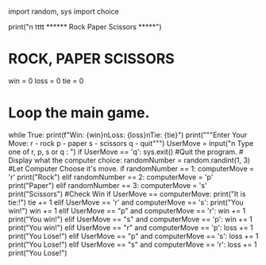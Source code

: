 import random, sys
import choice

print("n tttt ****** Rock Paper Scissors *****")
# ROCK, PAPER SCISSORS

win = 0
loss = 0
tie = 0

# Loop the main game.

while True:
    print(f"Win: {win}nLoss: {loss}nTie: {tie}")
    print("""Enter Your Move: 
            r - rock 
            p - paper 
            s - scissors 
            q - quit""")
    UserMove = input("n Type one of r, p, s or q : ")
    if UserMove == 'q':
        sys.exit()   #Quit the program.
    # Display what the computer choice: 
    randomNumber = random.randint(1, 3)
    #Let Computer Choose it's move. 
    if randomNumber == 1:
        computerMove = 'r'
        print("Rock")
    elif randomNumber == 2:
        computerMove = 'p'
        print("Paper")
    elif randomNumber == 3:
        computerMove = 's'
        print("Scissors")
    #Check Win
    if UserMove == computerMove:
        print("It is tie:!")
        tie += 1
    elif UserMove == 'r' and computerMove == 's':
        print("You win!")
        win += 1
    elif UserMove == "p" and computerMove == 'r':
        win += 1
        print("You win!")
    elif UserMove == "s" and computerMove == 'p':
        win += 1
        print("You win!")
    elif UserMove == "r" and computerMove == 'p':
        loss += 1
        print("You Lose!")
    elif UserMove == "p" and computerMove == 's':
        loss += 1
        print("You Lose!")
    elif UserMove == "s" and computerMove == 'r':
        loss += 1
        print("You Lose!")
